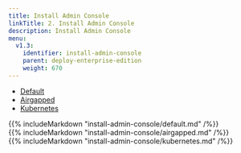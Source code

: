 ```yaml
---
title: Install Admin Console
linkTitle: 2. Install Admin Console
description: Install Admin Console
menu:
  v1.3:
    identifier: install-admin-console
    parent: deploy-enterprise-edition
    weight: 670
---
```

<ul class="nav nav-tabs nav-tabs-yb">
  <li>
    <a href="#default" class="nav-link active" id="default-tab" data-toggle="tab" role="tab" aria-controls="default" aria-selected="true">
      <i class="fas fa-cloud"></i>
      Default
    </a>
  </li>
  <li>
    <a href="#airgapped" class="nav-link" id="airgapped-tab" data-toggle="tab" role="tab" aria-controls="airgapped" aria-selected="true">
      <i class="fas fa-unlink"></i>
      Airgapped
    </a>
  </li>
  <li>
    <a href="#kubernetes" class="nav-link" id="kubernetes-tab" data-toggle="tab" role="tab" aria-controls="kubernetes" aria-selected="false">
      <i class="fas fa-cubes" aria-hidden="true"></i>
      Kubernetes
    </a>
  </li>
</ul>

<div class="tab-content">
  <div id="default" class="tab-pane fade show active" role="tabpanel" aria-labelledby="default-tab">
    {{% includeMarkdown "install-admin-console/default.md" /%}}
  </div>
  <div id="airgapped" class="tab-pane fade" role="tabpanel" aria-labelledby="airgapped-tab">
    {{% includeMarkdown "install-admin-console/airgapped.md" /%}}
  </div>
  <div id="kubernetes" class="tab-pane fade" role="tabpanel" aria-labelledby="kubernetes-tab">
    {{% includeMarkdown "install-admin-console/kubernetes.md" /%}}
  </div>
</div>
